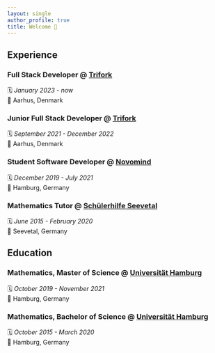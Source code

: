 ```yaml
---
layout: single
author_profile: true
title: Welcome 🤗
---
```


## Experience

### Full Stack Developer @ [Trifork](https://trifork.com/)

🗓️ *January 2023 - now*  
📍 Aarhus, Denmark

### Junior Full Stack Developer @ [Trifork](https://trifork.com/)

🗓️ *September 2021 - December 2022*  
📍 Aarhus, Denmark

### Student Software Developer @ [Novomind](https://www.novomind.com/)

🗓️ *December 2019 - July 2021*  
📍 Hamburg, Germany

### Mathematics Tutor @ [Schülerhilfe Seevetal](https://www.schuelerhilfe.de/nachhilfe/seevetal/)

🗓️ *June 2015 - February 2020*  
📍 Seevetal, Germany

## Education

### Mathematics, Master of Science @ [Universität Hamburg](https://www.uni-hamburg.de/)

🗓️ *October 2019 - November 2021*  
📍 Hamburg, Germany

### Mathematics, Bachelor of Science @ [Universität Hamburg](https://www.uni-hamburg.de/)

🗓️ *October 2015 - March 2020*  
📍 Hamburg, Germany
